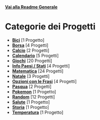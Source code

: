 **[Vai alla Readme Generale](../Readme.md)**

# Categorie dei Progetti

- **[Bici](https://github.com/NicoMaker/Giri-in-bici)** [1 Progetto]
- **[Borsa](Borsa/Readme.md)** [4 Progetti]
- **[Calcio](Calcio/Readme.md)** [2 Progetti]
- **[Calendario](Calendario/Readme.md)** [5 Progetti]
- **[Giochi](Giochi/Readme.md)** [20 Progetti]
- **[Info Paesi / Stati](Info_Paesi_Stati/Readme.md)** [4 Progetti]
- **[Matematica](Math/Readme.md)** [24 Progetti]
- **[Natale](Natale/Readme.md)** [3 Progetti]
- **[Opzioni con le Frasi](Opzioni_Con_Le_Frasi/Readme.md)** [4 Progetti]
- **[Pasqua](Pasqua/Readme.md)** [2 Progetti]
- **[Pokemon](https://github.com/NicoMaker/PokeApi)** [1 Progetto]
- **[Random](Random/Readme.md)** [12 Progetti]
- **[Salute](Salute/Readme.md)** [1 Progetto]
- **[Storia](Storia/Readme.md)** [1 Progetto]
- **[Temperatura](Temperatura/Readme.md)** [1 Progetto]
